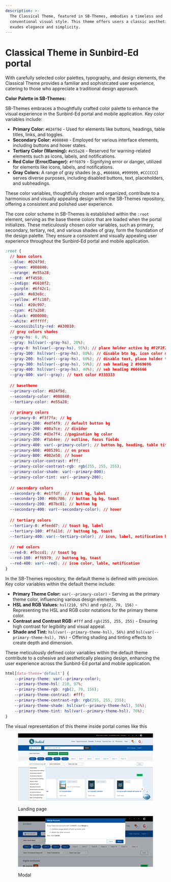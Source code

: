 ```yaml
---
description: >-
  The Classical Theme, featured in SB-Themes, embodies a timeless and
  conventional visual style. This theme offers users a classic aesthetic that
  exudes elegance and simplicity.
---
```


# Classical Theme in Sunbird-Ed portal

With carefully selected color palettes, typography, and design elements, the Classical Theme provides a familiar and sophisticated user experience, catering to those who appreciate a traditional design approach.

**Color Palette in SB-Themes:**

SB-Themes embraces a thoughtfully crafted color palette to enhance the visual experience in the Sunbird-Ed portal and mobile application. Key color variables include:

* **Primary Color:** `#024f9d` - Used for elements like buttons, headings, table titles, links, and toggles.
* **Secondary Color:** `#008840` - Employed for various interface elements, including buttons and hover states.
* **Tertiary Color (Warning):** `#e55a28` - Reserved for warning-related elements such as icons, labels, and notifications.
* **Red Color (Error/Danger):** `#ff6979` - Signifying error or danger, utilized for elements like icons, labels, and notifications.
* **Gray Colors:** A range of gray shades (e.g., `#666666`, `#999999`, `#CCCCCC`) serves diverse purposes, including disabled buttons, text, placeholders, and subheadings.

These color variables, thoughtfully chosen and organized, contribute to a harmonious and visually appealing design within the SB-Themes repository, offering a consistent and polished user experience.

The core color scheme in SB-Themes is established within the `:root` element, serving as the base theme colors that are loaded when the portal initializes. These meticulously chosen color variables, such as primary, secondary, tertiary, red, and various shades of gray, form the foundation of the design palette. They ensure a consistent and visually appealing user experience throughout the Sunbird-Ed portal and mobile application.

```css
:root {
  // base colors
  --blue: #024f9d;
  --green: #008840;
  --orange: #e55a28;
  --red: #ff4558;
  --indigo: #6610f2;
  --purple: #6f42c1;
  --pink: #e83e8c;
  --yellow: #ffc107;
  --teal: #20c997;
  --cyan: #17a2b8;
  --black: #000000;
  --white: #ffffff;
  --accessibility-red: #A30010;
  // gray colors shades
  --gray-hs: 0, 0%;
  --gray: hsl(var(--gray-hs), 20%);
  --gray-0: hsl(var(--gray-hs), 95%); // place holder active bg #F2F2F2
  --gray-100: hsl(var(--gray-hs), 80%); // disable btn bg, icon color #CCCCCC
  --gray-200: hsl(var(--gray-hs), 60%); // disable text, place holder text #999999
  --gray-300: hsl(var(--gray-hs), 59%); // sub heading 2 #969696
  --gray-400: hsl(var(--gray-hs), 40%); // sub heading #666666
  --gray-800: var(--gray); // text color #333333

  // basetheme
  --primary-color: #024f9d;
  --secondary-color: #008840;
  --tertiary-color: #e55a28;

  // primary colors
  --primary-0: #f3f7fa; // bg
  --primary-100: #edf4f9; // default button bg
  --primary-200: #80a7ce; // divider
  --primary-250: #d3e7f4; //pagination bg color
  --primary-300: #7ab4ee; // outline, focus fields
  --primary-400: var(--primary-color); // button bg, heading, table titles, links, toggles
  --primary-600: #005391; // on press
  --primary-800: #002e50; // hover
  --primary-color-contrast: #fff;
  --primary-color-contrast-rgb: rgb(255, 255, 255);
  --primary-color-shade: var(--primary-800);
  --primary-color-tint: var(--primary-200);

  // secondary colors
  --secondary-0: #e1ffdf; // toast bg, label
  --secondary-100: #00c786; // button bg bg, toast
  --secondary-200: #07bc81; // button bg
  --secondary-400: var(--secondary-color); // hover

  // tertiary colors
  --tertiary-0: #feedd7; // toast bg, label
  --tertiary-100: #ffa11d; // buttong bg, toast
  --tertiary-400: var(--tertiary-color); // icon, label, notification bg

  // red colors
  --red-0: #fbccd1; // toast bg
  --red-100: #ff6979; // buttong bg, toast
  --red-400: var(--red); // icon color, lable, notification
}
```

In the SB-Themes repository, the default theme is defined with precision. Key color variables within the default theme include:

* **Primary Theme Color:** `var(--primary-color)` - Serving as the primary theme color, influencing various design elements.
* **HSL and RGB Values:** `hsl(210, 97%)` and `rgb(2, 79, 156)` - Representing the HSL and RGB color notations for the primary theme color.
* **Contrast and Contrast RGB:** `#fff` and `rgb(255, 255, 255)` - Ensuring high contrast for legibility and visual appeal.
* **Shade and Tint:** `hsl(var(--primary-theme-hsl), 56%)` and `hsl(var(--primary-theme-hsl), 76%)` - Offering shading and tinting effects to create depth and dimension.

These meticulously defined color variables within the default theme contribute to a cohesive and aesthetically pleasing design, enhancing the user experience across the Sunbird-Ed portal and mobile application.

```scss
html[data-theme='default'] {
    --primary-theme: var(--primary-color);
    --primary-theme-hsl: 210, 97%;
    --primary-theme-rgb: rgb(2, 79, 156);
    --primary-theme-contrast: #fff;
    --primary-theme-contrast-rgb: rgb(255, 255, 255);
    --primary-theme-shade: hsl(var(--primary-theme-hsl), 56%);
    --primary-theme-tint: hsl(var(--primary-theme-hsl), 76%);
}
```

The visual representation of this theme inside portal comes like this

<figure><img src="../../../../../.gitbook/assets/image (82).png" alt=""><figcaption><p>Landing page</p></figcaption></figure>

<figure><img src="../../../../../.gitbook/assets/image (84).png" alt=""><figcaption><p>Modal</p></figcaption></figure>
